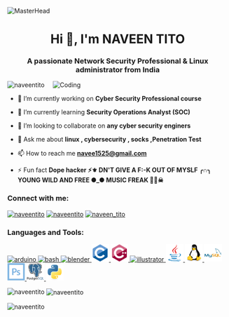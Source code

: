 ![MasterHead](https://media2.giphy.com/headers/DeficienciaVisual/wpwvV6pWlfeE.gif)
<h1 align="center">Hi 👋, I'm NAVEEN TITO</h1>
<h3 align="center">A passionate Network Security Professional & Linux administrator from India</h3>
<img align="right" alt="Coding" width="400" src="https://www.hackread.com/wp-content/uploads/2016/03/artificially-intelligent-hackers-gif.gif">

<p align="left"> <img src="https://komarev.com/ghpvc/?username=naveentito&label=Profile%20views&color=0e75b6&style=flat" alt="naveentito" /> </p>

- 🔭 I’m currently working on **Cyber Security Professional course**

- 🌱 I’m currently learning **Security Operations Analyst (SOC)**

- 👯 I’m looking to collaborate on **any cyber security enginers**

- 💬 Ask me about **linux , cybersecurity , socks ,Penetration Test**

- 📫 How to reach me **navee1525@gmail.com**

- ⚡ Fun fact **Dope hacker ⚡⚜ DN'T GIVE A F:-K OUT OF MYSLF ╭∩╮ YOUNG WILD AND FREE ●_● MUSIC FREAK 🔸️🔹️☠**

<h3 align="left">Connect with me:</h3>
<p align="left">
<a href="https://twitter.com/naveentito" target="blank"><img align="center" src="https://raw.githubusercontent.com/rahuldkjain/github-profile-readme-generator/master/src/images/icons/Social/twitter.svg" alt="naveentito" height="30" width="40" /></a>
<a href="https://linkedin.com/in/naveentito" target="blank"><img align="center" src="https://raw.githubusercontent.com/rahuldkjain/github-profile-readme-generator/master/src/images/icons/Social/linked-in-alt.svg" alt="naveentito" height="30" width="40" /></a>
<a href="https://instagram.com/naveen_tito" target="blank"><img align="center" src="https://raw.githubusercontent.com/rahuldkjain/github-profile-readme-generator/master/src/images/icons/Social/instagram.svg" alt="naveen_tito" height="30" width="40" /></a>
</p>

<h3 align="left">Languages and Tools:</h3>
<p align="left"> <a href="https://www.arduino.cc/" target="_blank" rel="noreferrer"> <img src="https://cdn.worldvectorlogo.com/logos/arduino-1.svg" alt="arduino" width="40" height="40"/> </a> <a href="https://www.gnu.org/software/bash/" target="_blank" rel="noreferrer"> <img src="https://www.vectorlogo.zone/logos/gnu_bash/gnu_bash-icon.svg" alt="bash" width="40" height="40"/> </a> <a href="https://www.blender.org/" target="_blank" rel="noreferrer"> <img src="https://download.blender.org/branding/community/blender_community_badge_white.svg" alt="blender" width="40" height="40"/> </a> <a href="https://www.cprogramming.com/" target="_blank" rel="noreferrer"> <img src="https://raw.githubusercontent.com/devicons/devicon/master/icons/c/c-original.svg" alt="c" width="40" height="40"/> </a> <a href="https://www.w3schools.com/cpp/" target="_blank" rel="noreferrer"> <img src="https://raw.githubusercontent.com/devicons/devicon/master/icons/cplusplus/cplusplus-original.svg" alt="cplusplus" width="40" height="40"/> </a> <a href="https://www.adobe.com/in/products/illustrator.html" target="_blank" rel="noreferrer"> <img src="https://www.vectorlogo.zone/logos/adobe_illustrator/adobe_illustrator-icon.svg" alt="illustrator" width="40" height="40"/> </a> <a href="https://www.java.com" target="_blank" rel="noreferrer"> <img src="https://raw.githubusercontent.com/devicons/devicon/master/icons/java/java-original.svg" alt="java" width="40" height="40"/> </a> <a href="https://www.linux.org/" target="_blank" rel="noreferrer"> <img src="https://raw.githubusercontent.com/devicons/devicon/master/icons/linux/linux-original.svg" alt="linux" width="40" height="40"/> </a> <a href="https://www.mysql.com/" target="_blank" rel="noreferrer"> <img src="https://raw.githubusercontent.com/devicons/devicon/master/icons/mysql/mysql-original-wordmark.svg" alt="mysql" width="40" height="40"/> </a> <a href="https://www.photoshop.com/en" target="_blank" rel="noreferrer"> <img src="https://raw.githubusercontent.com/devicons/devicon/master/icons/photoshop/photoshop-line.svg" alt="photoshop" width="40" height="40"/> </a> <a href="https://www.postgresql.org" target="_blank" rel="noreferrer"> <img src="https://raw.githubusercontent.com/devicons/devicon/master/icons/postgresql/postgresql-original-wordmark.svg" alt="postgresql" width="40" height="40"/> </a> <a href="https://www.python.org" target="_blank" rel="noreferrer"> <img src="https://raw.githubusercontent.com/devicons/devicon/master/icons/python/python-original.svg" alt="python" width="40" height="40"/> </a> </p>

<p><img align="left" src="https://github-readme-stats.vercel.app/api/top-langs?username=naveentito&show_icons=true&locale=en&layout=compact" alt="naveentito" /></p>

<p>&nbsp;<img align="center" src="https://github-readme-stats.vercel.app/api?username=naveentito&show_icons=true&locale=en" alt="naveentito" /></p>

<p><img align="center" src="https://github-readme-streak-stats.herokuapp.com/?user=naveentito&" alt="naveentito" /></p>
